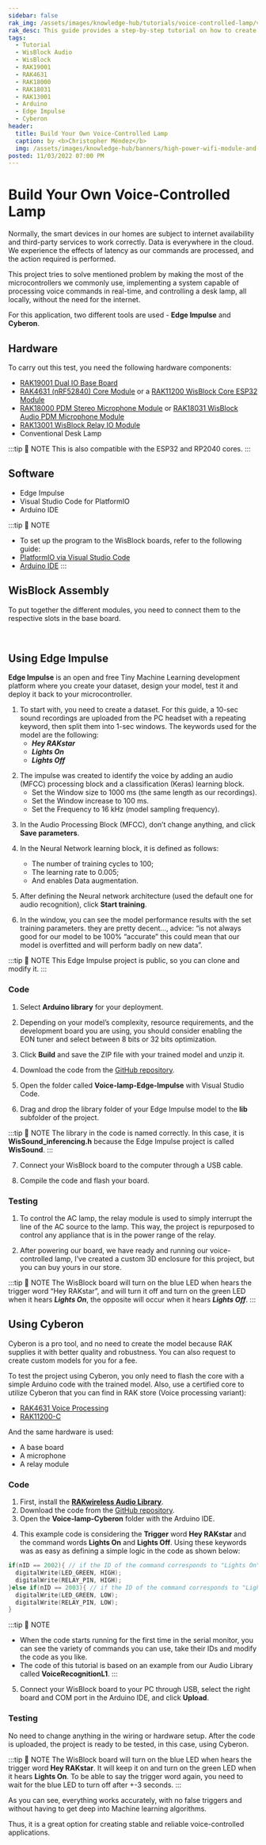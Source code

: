 ```yaml
---
sidebar: false
rak_img: /assets/images/knowledge-hub/tutorials/voice-controlled-lamp/voice-controlled-lamp.png
rak_desc: This guide provides a step-by-step tutorial on how to create a voice-controlled lamp using Edge Impulse and Cyberon.
tags:
  - Tutorial
  - WisBlock Audio
  - WisBlock
  - RAK19001
  - RAK4631
  - RAK18000
  - RAK18031
  - RAK13001
  - Arduino
  - Edge Impulse
  - Cyberon
header:
  title: Build Your Own Voice-Controlled Lamp
  caption: by <b>Christopher Méndez</b>
  img: /assets/images/knowledge-hub/banners/high-power-wifi-module-and-power-line-communications.jpg
posted: 11/03/2022 07:00 PM
---
```


# Build Your Own Voice-Controlled Lamp

Normally, the smart devices in our homes are subject to internet availability and third-party services to work correctly. Data is everywhere in the cloud. We experience the effects of latency as our commands are processed, and the action required is performed.

This project tries to solve mentioned problem by making the most of the microcontrollers we commonly use, implementing a system capable of processing voice commands in real-time, and controlling a desk lamp, all locally, without the need for the internet.

For this application, two different tools are used - **Edge Impulse** and **Cyberon**.


## Hardware

To carry out this test, you need the following hardware components:

- [RAK19001 Dual IO Base Board](https://store.rakwireless.com/products/rak19001-wisblock-dual-io-base-board?utm_source=RAK19001&utm_medium=Document&utm_campaign=BuyFromStore)
- [RAK4631 (nRF52840) Core Module](https://store.rakwireless.com/products/rak4631-lpwan-node?utm_source=RAK4631WisBlockLPWANModule&utm_medium=Document&utm_campaign=BuyFromStore) or a [RAK11200 WisBlock Core ESP32 Module](https://store.rakwireless.com/products/wiscore-esp32-module-rak11200?utm_source=WisBlockRAK11200&utm_medium=Document&utm_campaign=BuyFromStore)
- [RAK18000 PDM Stereo Microphone Module](https://store.rakwireless.com/products/wisblock-microphone-module-rak18000?utm_source=WisBlockRAK18000&utm_medium=Document&utm_campaign=BuyFromStore) or [RAK18031 WisBlock Audio PDM Microphone Module](https://store.rakwireless.com/products/pdm-microphone-sensor-20-10khz-stmicroelectronics-mp34dt06j-rak18031?utm_source=RAK18031&utm_medium=Document&utm_campaign=BuyFromStore)
- [RAK13001 WisBlock Relay IO Module](https://store.rakwireless.com/products/relay-io-rak13001?utm_source=RAK13001&utm_medium=Document&utm_campaign=BuyFromStore)
- Conventional Desk Lamp

:::tip 📝 NOTE
This is also compatible with the ESP32 and RP2040 cores.
:::

## Software

- Edge Impulse
- Visual Studio Code for PlatformIO
- Arduino IDE


:::tip 📝 NOTE
- To set up the program to the WisBlock boards, refer to the following guide:
- [PlatformIO via Visual Studio Code](https://docs.rakwireless.com/Knowledge-Hub/Learn/Board-Support-Package-Installation-in-PlatformIO/)
- [Arduino IDE](https://docs.rakwireless.com/Knowledge-Hub/Learn/Installation-of-Board-Support-Package-in-Arduino-IDE/)
:::


## WisBlock Assembly

To put together the different modules, you need to connect them to the respective slots in the base board.



<rk-img
  src="/assets/images/knowledge-hub/tutorials/voice-controlled-lamp/1.mounting-sketch.png"
  width="70%"
  caption="Assembling the core to the base board"
/>


<br>

<rk-img
  src="/assets/images/knowledge-hub/tutorials/voice-controlled-lamp/2.assembly-photo.png"
  width="80%"
  caption="Assembling the components"
/>


## Using Edge Impulse


**Edge Impulse** is an open and free Tiny Machine Learning development platform where you create your dataset, design your model, test it and deploy it back to your microcontroller.


<rk-img
  src="/assets/images/knowledge-hub/tutorials/voice-controlled-lamp/3.dataset.png"
  width="80%"
  caption="Dataset of the model"
/>

1. To start with, you need to create a dataset. For this guide, a 10-sec sound recordings are uploaded from the PC headset with a repeating keyword, then split them into 1-sec windows. The keywords used for the model are the following:
      - ***Hey RAKstar***
      - ***Lights On***
      - ***Lights Off***

<rk-img
  src="/assets/images/knowledge-hub/tutorials/voice-controlled-lamp/4.create-dataset.png"
  width="100%"
  caption="Collecting data"
/>

2. The impulse was created to identify the voice by adding an audio (MFCC) processing block and a classification (Keras) learning block.
   - Set the Window size to 1000&nbsp;ms (the same length as our recordings).
   - Set the Window increase to 100&nbsp;ms.
   - Set the Frequency to 16&nbsp;kHz (model sampling frequency).

<rk-img
  src="/assets/images/knowledge-hub/tutorials/voice-controlled-lamp/5.creaate-impulse.png"
  width="100%"
  caption="Creating the impulse"
/>

3. In the Audio Processing Block (MFCC), don’t change anything, and click **Save parameters**.

<rk-img
  src="/assets/images/knowledge-hub/tutorials/voice-controlled-lamp/6.save-parameters.png"
  width="100%"
  caption="Saving the parameters"
/>

4. In the Neural Network learning block, it is defined as follows:

   - The number of training cycles to 100;
   - The learning rate to 0.005;
   - And enables Data augmentation.


<rk-img
  src="/assets/images/knowledge-hub/tutorials/voice-controlled-lamp/7.neural-network.png"
  width="80%"
  caption="Setting up the Neural Network Classifier"
/>

5. After defining the Neural network architecture (used the default one for audio recognition), click **Start training**.


<rk-img
  src="/assets/images/knowledge-hub/tutorials/voice-controlled-lamp/8.start-training.png"
  width="80%"
  caption="Start training for audio recognition"
/>

6. In the window, you can see the model performance results with the set training parameters. they are pretty decent…, advice: “is not always good for our model to be 100% “accurate” this could mean that our model is overfitted and will perform badly on new data”.


<rk-img
  src="/assets/images/knowledge-hub/tutorials/voice-controlled-lamp/9.performance.png"
  width="70%"
  caption="Training performance"
/>


:::tip 📝 NOTE
This Edge Impulse project is public, so you can clone and modify it.
:::



### Code

1. Select **Arduino library** for your deployment.


<rk-img
  src="/assets/images/knowledge-hub/tutorials/voice-controlled-lamp/10.arduino-library.png"
  width="80%"
  caption="Selecting Arduino library"
/>


2. Depending on your model’s complexity, resource requirements, and the development board you are using, you should consider enabling the EON tuner and select between 8 bits or 32 bits optimization.

3. Click **Build** and save the ZIP file with your trained model and unzip it.

<rk-img
  src="/assets/images/knowledge-hub/tutorials/voice-controlled-lamp/11.optimization.png"
  width="80%"
  caption="Selecting model optimization"
/>


4. Download the code from the [GitHub repository](https://github.com/mcmchris/voice-controlled-lamp).

5. Open the folder called **Voice-lamp-Edge-Impulse** with Visual Studio Code.


<rk-img
  src="/assets/images/knowledge-hub/tutorials/voice-controlled-lamp/12.vscode.png"
  width="100%"
  caption="Opening Visual Studio Code"
/>


6. Drag and drop the library folder of your Edge Impulse model to the **lib** subfolder of the project.

<rk-img
  src="/assets/images/knowledge-hub/tutorials/voice-controlled-lamp/13.add-library.png"
  width="100%"
  caption="Adding the library to VS Code"
/>


:::tip 📝 NOTE
The library in the code is named correctly. In this case, it is **WisSound_inferencing.h** because the Edge Impulse project is called **WisSound**.
:::

7. Connect your WisBlock board to the computer through a USB cable.

8. Compile the code and flash your board.


### Testing

1. To control the AC lamp, the relay module is used to simply interrupt the line of the AC source to the lamp. This way, the project is repurposed to control any appliance that is in the power range of the relay.


<rk-img
  src="/assets/images/knowledge-hub/tutorials/voice-controlled-lamp/14.wiring-reference.png"
  width="80%"
  caption="Wiring reference"
/>

2. After powering our board, we have ready and running our voice-controlled lamp, I’ve created a custom 3D enclosure for this project, but you can buy yours in our store.

<rk-img
  src="/assets/images/knowledge-hub/tutorials/voice-controlled-lamp/15.power-source.png"
  width="80%"
  caption="Powering the board using a battery or USB"
/>


<rk-img
  src="/assets/images/knowledge-hub/tutorials/voice-controlled-lamp/16.lamp-setup.png"
  width="80%"
  caption="Use case setup using Edge Impulse"
/>

:::tip 📝 NOTE
The WisBlock board will turn on the blue LED when hears the trigger word “Hey RAKstar”, and will turn it off and turn on the green LED when it hears ***Lights On***, the opposite will occur when it hears ***Lights Off***.
:::


## Using Cyberon

Cyberon is a pro tool, and no need to create the model because RAK supplies it with better quality and robustness. You can also request to create custom models for you for a fee.

To test the project using Cyberon, you only need to flash the core with a simple Arduino code with the trained model. Also, use a certified core to utilize Cyberon that you can find in RAK store (Voice processing variant):

- [RAK4631 Voice Processing](https://store.rakwireless.com/products/rak4631-lpwan-node?variant=42402017149126?utm_source=WisBlockRAK4631&utm_medium=Document&utm_campaign=BuyFromStore)
- [RAK11200-C](https://store.rakwireless.com/products/wiscore-esp32-module-rak11200?variant=42402030452934?utm_source=WisBlockRAK11200&utm_medium=Document&utm_campaign=BuyFromStore)


And the same hardware is used:
- A base board
- A microphone
- A relay module


### Code

1. First, install the [**RAKwireless Audio Library**](https://github.com/RAKWireless/RAKwireless-Audio-library).
2. Download the code from the [GitHub repository](https://github.com/mcmchris/voice-controlled-lamp).
3. Open the **Voice-lamp-Cyberon** folder with the Arduino IDE.


<rk-img
  src="/assets/images/knowledge-hub/tutorials/voice-controlled-lamp/17.open-folder.png"
  width="80%"
  caption="Opening the Voice-lamp-Cyberon folder"
/>

4. This example code is considering the **Trigger** word **Hey RAKstar** and the command words **Lights On** and **Lights Off**. Using these keywords was as easy as defining a simple logic in the code as shown below:


```c
if(nID == 2002){ // if the ID of the command corresponds to "Lights On"
  digitalWrite(LED_GREEN, HIGH);
  digitalWrite(RELAY_PIN, HIGH);
}else if(nID == 2003){ // if the ID of the command corresponds to "Lights Off"
  digitalWrite(LED_GREEN, LOW);
  digitalWrite(RELAY_PIN, LOW);
}
```


:::tip 📝 NOTE
- When the code starts running for the first time in the serial monitor, you can see the variety of commands you can use, take their IDs and modify the code as you like.
- The code of this tutorial is based on an example from our Audio Library called **VoiceRecognitionL1**.
:::


5. Connect your WisBlock board to your PC through USB, select the right board and COM port in the Arduino IDE, and click **Upload**.


<rk-img
  src="/assets/images/knowledge-hub/tutorials/voice-controlled-lamp/18.connect.png"
  width="80%"
  caption="Connecting WisBlock to PC thru USB"
/>

### Testing

No need to change anything in the wiring or hardware setup. After the code is uploaded, the project is ready to be tested, in this case, using Cyberon.


<rk-img
  src="/assets/images/knowledge-hub/tutorials/voice-controlled-lamp/19.use-case.png"
  width="80%"
  caption="Use case setup using Cyberon"
/>

:::tip 📝 NOTE
The WisBlock board will turn on the blue LED when hears the trigger word **Hey RAKstar**. It will keep it on and turn on the green LED when it hears **Lights On**. To be able to say the trigger word again, you need to wait for the blue LED to turn off after +-3 seconds.
:::


As you can see, everything works accurately, with no false triggers and without having to get deep into Machine learning algorithms.

Thus, it is a great option for creating stable and reliable voice-controlled applications.
